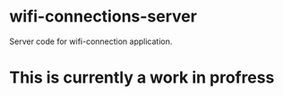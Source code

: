# wifi-connections-server
Server code for wifi-connection application.


# This is currently a work in profress
